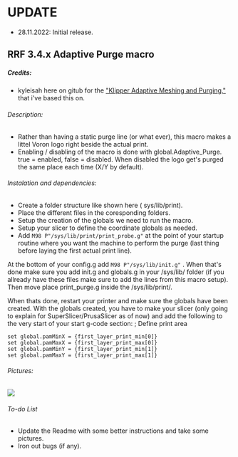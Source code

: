 # UPDATE
- 28.11.2022: Initial release.

## RRF 3.4.x Adaptive Purge macro
##### Credits:
- kyleisah here on gitub for the ["Klipper Adaptive Meshing and Purging,"](https://github.com/kyleisah/Klipper-Adaptive-Meshing-Purging) that i've based this on.

###### Description:
- Rather than having a static purge line (or what ever), this macro makes a littel Voron logo right beside the actual print. 
- Enabling / disabling of the macro is done with global.Adaptive_Purge. true = enabled, false = disabled. When disabled the logo get's purged the same place each time (X/Y by default).

###### Instalation and dependencies:
- Create a folder structure like shown here ( sys/lib/print).
- Place the different files in the coresponding folders.
- Setup the creation of the globals we need to run the macro.
- Setup your slicer to define the coordinate globals as needed.
- Add `M98 P"/sys/lib/print/print_probe.g"` at the point of your startup routine where you want the machine to perform the purge (last thing before laying the first actual print line). 

At the bottom of your config.g add `M98 P"/sys/lib/init.g"` . 
When that's done make sure you add init.g and globals.g in your /sys/lib/ folder (if you allready have these files make sure to add the lines from this macro setup).
Then move place print_purge.g inside the /sys/lib/print/.

When thats done, restart your printer and make sure the globals have been created.
With the globals created, you have to make your slicer (only going to explain for SuperSlicer/PrusaSlicer as of now) and add the following to the very start of your start g-code section:
; Define print area
```
set global.pamMinX = {first_layer_print_min[0]}
set global.pamMaxX = {first_layer_print_max[0]}
set global.pamMinY = {first_layer_print_min[1]}
set global.pamMaxY = {first_layer_print_max[1]}
```

###### Pictures:
![](./pics/1.png)

###### To-do List
- Update the Readme with some better instructions and take some pictures.
- Iron out bugs (if any).

